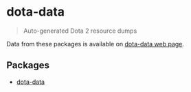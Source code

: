 # dota-data

> Auto-generated Dota 2 resource dumps

Data from these packages is available on [dota-data web page](https://dota-data.netlify.com).

## Packages

- [dota-data](packages/dota-data/README.md)
